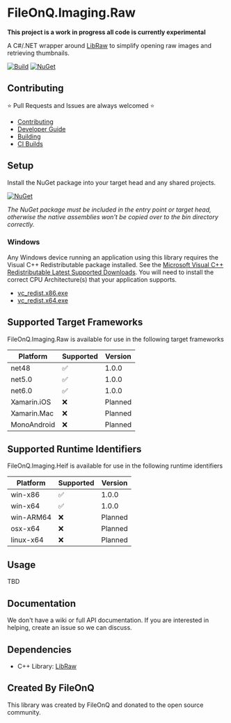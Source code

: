 # FileOnQ.Imaging.Raw

**This project is a work in progress all code is currently experimental**

A C#/.NET wrapper around [LibRaw](https://github.com/LibRaw/LibRaw) to simplify opening raw images and retrieving thumbnails.

<!-- Add all badges here such as CI Build, wiki, etc. -->
[![Build](https://github.com/FileOnQ/Imaging.Raw/actions/workflows/package_main.yml/badge.svg?branch=main)](https://github.com/FileOnQ/Imaging.Raw/actions/workflows/package_main.yml)
[![NuGet](https://img.shields.io/badge/NuGet-FileOnQ.Imaging.Raw-blue.svg)](https://www.nuget.org/packages/FileOnQ.Imaging.Raw)

## Contributing

⭐ Pull Requests and Issues are always welcomed ⭐

* [Contributing](CONTRIBUTING.md)
* [Developer Guide](DEVELOPER_GUIDE.md)
* [Building](BUILDING.md)
* [CI Builds](CI_BUILDS.md)

## Setup

Install the NuGet package into your target head and any shared projects.

[![NuGet](https://img.shields.io/badge/NuGet-FileOnQ.Imaging.Raw-blue.svg)](https://www.nuget.org/packages/FileOnQ.Imaging.Raw)

*The NuGet package must be included in the entry point or target head, otherwise the native assemblies won't be copied over to the bin directory correctly.*

### Windows

Any Windows device running an application using this library requires the Visual C++ Redistributable package installed. See the [Microsoft Visual C++ Redistributable Latest Supported Downloads](https://docs.microsoft.com/en-us/cpp/windows/latest-supported-vc-redist). You will need to install the correct CPU Architecture(s) that your application supports.

* [vc_redist.x86.exe](https://aka.ms/vs/17/release/vc_redist.x86.exe)
* [vc_redist.x64.exe](https://aka.ms/vs/17/release/vc_redist.x64.exe)

## Supported Target Frameworks

FileOnQ.Imaging.Raw is available for use in the following target frameworks

| Platform         | Supported | Version                 |
|------------------|-----------|-------------------------|
| net48            | ✅        | 1.0.0                   |
| net5.0           | ✅        | 1.0.0                   |
| net6.0           | ✅        | 1.0.0                   |
| Xamarin.iOS      | ❌        | Planned                 |
| Xamarin.Mac      | ❌        | Planned                 |
| MonoAndroid      | ❌        | Planned                 |

## Supported Runtime Identifiers

FileOnQ.Imaging.Heif is available for use in the following runtime identifiers

| Platform         | Supported | Version                 |
|------------------|-----------|-------------------------|
| win-x86          | ✅        | 1.0.0                   |
| win-x64          | ✅        | 1.0.0                   |
| win-ARM64        | ❌        | Planned                 |
| osx-x64          | ❌        | Planned                 |
| linux-x64        | ❌        | Planned                 |

## Usage

TBD

## Documentation

We don't have a wiki or full API documentation. If you are interested in helping, create an issue so we can discuss.

## Dependencies

* C++ Library: [LibRaw](https://github.com/LibRaw/LibRaw)

## Created By FileOnQ

This library was created by FileOnQ and donated to the open source community.

